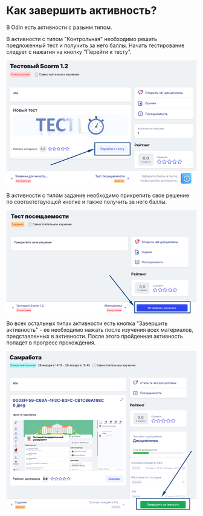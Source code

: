 # Как завершить активность?

В Odin есть активности с разынм типом.&#x20;

В активности с типом "Контрольная" необходимо решить предложенный тест и получить за него баллы. Начать тестирование следует с нажатия на кнопку "Перейти к тесту".

![](<.gitbook/assets/image (8).png>)

В активности с типом задание необходимо прикрепить свое решение по соответствующей кнопке и также получить за него баллы.

![](<.gitbook/assets/image (9).png>)

Во всех остальных типах активности есть кнопка "Завершить активность" - ее необходимо нажать после изучения всех материалов, представленных в активности. После этого пройденная активность попадет в прогресс прохождения.

![](<.gitbook/assets/image (7).png>)
